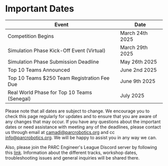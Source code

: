 # Important Dates

<!-- ![Motivating image](./assets/timeline.PNG) -->

| Event | Date |
| --- | --- |
| Competition Begins | March 24th 2025 |
| Simulation Phase Kick-Off Event (Virtual) | March 29th 2025 |
| Simulation Phase Submission Deadline | May 26th 2025 |
| Top 10 Teams Announced | June 2nd 2025 |
| Top 10 Teams $250 Team Registration Fee Due | June 9th 2025 |
| Real World Phase for Top 10 Teams (Senegal) | July 2025 |


Please note that all dates are subject to change. We encourage you to check this page regularly for updates and to ensure that you are aware of any changes that may occur. If you have any questions about the important dates or need assistance with meeting any of the deadlines, please contact us through email at [camadi@parcrobotics.org](mailto:camadi@parcrobotics.org) and cc [info@parcrobotics.org](mailto:info@parcrobotics.org). We will be happy to assist you in any way we can.

Also, please join the PARC Engineer's League Discord server by following this [link](https://discord.gg/Kmt8UZeK). Information about the different tracks, workshop dates, troubleshooting issues and general inquiries will be shared there.